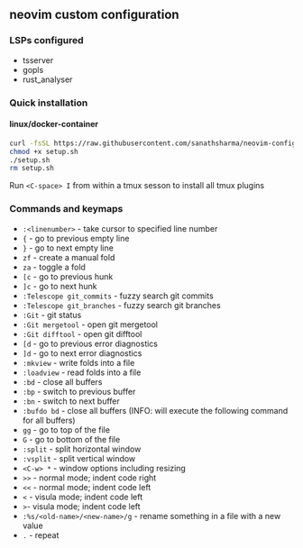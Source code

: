 ## neovim custom configuration

### LSPs configured
- tsserver
- gopls
- rust_analyser

### Quick installation
#### linux/docker-container
```sh 
curl -fsSL https://raw.githubusercontent.com/sanathsharma/neovim-config/main/setup/linux.sh > setup.sh
chmod +x setup.sh
./setup.sh
rm setup.sh
```

Run `<C-space> I` from within a tmux sesson to install all tmux plugins

### Commands and keymaps

- `:<linenumber>` - take cursor to specified line number
- `{` - go to previous empty line
- `}` - go to next empty line
- `zf` - create a manual fold
- `za` - toggle a fold
- `[c` - go to previous hunk
- `]c` - go to next hunk
- `:Telescope git_commits` - fuzzy search git commits
- `:Telescope git_branches` - fuzzy search git branches
- `:Git` - git status
- `:Git mergetool` - open git mergetool
- `:Git difftool` - open git difftool
- `[d` - go to previous error diagnostics
- `]d` - go to next error diagnostics
- `:mkview` - write folds into a file
- `:loadview` - read folds into a file
- `:bd` - close all buffers
- `:bp` - switch to previous buffer
- `:bn` - switch to next buffer
- `:bufdo bd` - close all buffers (INFO: will execute the following command for all buffers)
- `gg` - go to top of the file
- `G` - go to bottom of the file
- `:split` - split horizontal window
- `:vsplit` - split vertical window
- `<C-w> *` - window options including resizing
- `>>` - normal mode; indent code right
- `<<` - normal mode; indent code left
- `<` - visula mode; indent code left
- `>`- visula mode; indent code left
- `:%s/<old-name>/<new-name>/g` - rename something in a file with a new value
- `.` - repeat

